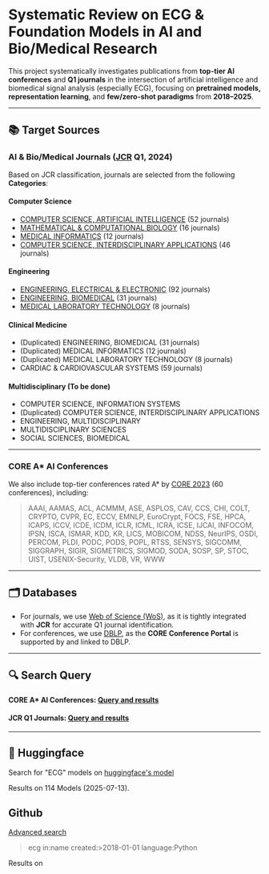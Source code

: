 # Systematic Review on ECG & Foundation Models in AI and Bio/Medical Research

This project systematically investigates publications from **top-tier AI conferences** and **Q1 journals** in the intersection of artificial intelligence and biomedical signal analysis (especially ECG), focusing on **pretrained models, representation learning**, and **few/zero-shot paradigms** from **2018–2025**.

---

## 📚 Target Sources

### AI & Bio/Medical Journals ([JCR](https://jcr.clarivate.com/jcr/browse-categories) Q1, 2024)

Based on JCR classification, journals are selected from the following **Categories**:

#### Computer Science
- [COMPUTER SCIENCE, ARTIFICIAL INTELLIGENCE](https://github.com/LeeJarvis996/awesome-ai-ecg/blob/main/JCR/COMPUTER%20SCIENCE%2C%20ARTIFICIAL%20INTELLIGENCE.csv) (52 journals)
- [MATHEMATICAL & COMPUTATIONAL BIOLOGY](https://github.com/LeeJarvis996/awesome-ai-ecg/blob/main/JCR/MATHEMATICAL%20%26%20COMPUTATIONAL%20BIOLOGY.csv) (16 journals)
- [MEDICAL INFORMATICS](https://github.com/LeeJarvis996/awesome-ai-ecg/blob/main/JCR/MEDICAL%20INFORMATICS.csv) (12 journals)
- [COMPUTER SCIENCE, INTERDISCIPLINARY APPLICATIONS](https://github.com/LeeJarvis996/awesome-ai-ecg/blob/main/JCR/COMPUTER%20SCIENCE%2C%20INTERDISCIPLINARY%20APPLICATIONS.csv) (46 journals)

#### Engineering
- [ENGINEERING, ELECTRICAL & ELECTRONIC](https://github.com/LeeJarvis996/awesome-ai-ecg/blob/main/JCR/ENGINEERING%2C%20ELECTRICAL%20%26%20ELECTRONIC.csv) (92 journals)
- [ENGINEERING, BIOMEDICAL](https://github.com/LeeJarvis996/awesome-ai-ecg/blob/main/JCR/ENGINEERING%2C%20BIOMEDICAL.csv) (31 journals)
- [MEDICAL LABORATORY TECHNOLOGY](https://github.com/LeeJarvis996/awesome-ai-ecg/blob/main/JCR/MEDICAL%20LABORATORY%20TECHNOLOGY.csv) (8 journals)

#### Clinical Medicine
- (Duplicated) ENGINEERING, BIOMEDICAL (31 journals)
- (Duplicated) MEDICAL INFORMATICS (12 journals)
- (Duplicated) MEDICAL LABORATORY TECHNOLOGY (8 journals)
- CARDIAC & CARDIOVASCULAR SYSTEMS (59 journals)

#### Multidisciplinary (To be done)
- COMPUTER SCIENCE, INFORMATION SYSTEMS
- (Duplicated) COMPUTER SCIENCE, INTERDISCIPLINARY APPLICATIONS
- ENGINEERING, MULTIDISCIPLINARY
- MULTIDISCIPLINARY SCIENCES
- SOCIAL SCIENCES, BIOMEDICAL

---

### CORE A* AI Conferences

We also include top-tier conferences rated A* by [CORE 2023](https://portal.core.edu.au/conf-ranks/?search=&by=all&source=CORE2023&sort=arank&page=1) (60 conferences), including:

> AAAI, AAMAS, ACL, ACMMM, ASE, ASPLOS, CAV, CCS, CHI, COLT, CRYPTO, CVPR, EC, ECCV, EMNLP, EuroCrypt, FOCS, FSE, HPCA, ICAPS, ICCV, ICDE, ICDM, ICLR, ICML, ICRA, ICSE, IJCAI, INFOCOM, IPSN, ISCA, ISMAR, KDD, KR, LICS, MOBICOM, NDSS, NeurIPS, OSDI, PERCOM, PLDI, PODC, PODS, POPL, RTSS, SENSYS, SIGCOMM, SIGGRAPH, SIGIR, SIGMETRICS, SIGMOD, SODA, SOSP, SP, STOC, UIST, USENIX-Security, VLDB, VR, WWW
---

## 🗂️ Databases

- For journals, we use [Web of Science (WoS)](https://clarivate.com/academia-government/scientific-and-academic-research/research-discovery-and-referencing/web-of-science/web-of-science-core-collection/), as it is tightly integrated with **JCR** for accurate Q1 journal identification.
- For conferences, we use [DBLP](https://dblp.org/), as the **CORE Conference Portal** is supported by and linked to DBLP.
---

## 🔍 Search Query

#### CORE A* AI Conferences: [Query and results](https://github.com/LeeJarvis996/awesome-ai-ecg/blob/main/query/ai_conference_query.md)

#### JCR Q1 Journals: [Query and results](https://github.com/LeeJarvis996/awesome-ai-ecg/blob/main/query/journal_query.md)
---

## 🤗 Huggingface

Search for "ECG" models on [huggingface's model](https://huggingface.co/models?sort=trending&search=ECG)

Results on 114 Models (2025-07-13).


## Github

[Advanced search](https://github.com/search/advanced)

>ecg in:name  created:>2018-01-01 language:Python

Results on 
